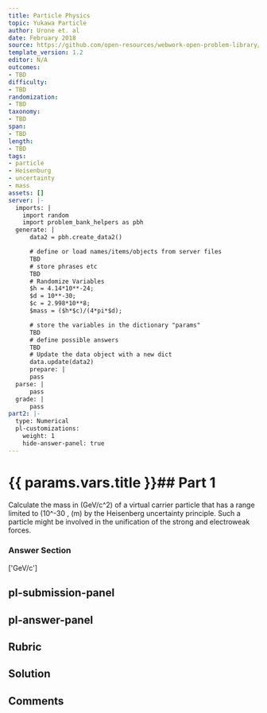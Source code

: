 ```yaml
---
title: Particle Physics
topic: Yukawa Particle
author: Urone et. al
date: February 2018
source: https://github.com/open-resources/webwork-open-problem-library/tree/master/Contrib/BrockPhysics/College_Physics_Urone/33.Particle_Physics/33-01.Yukawa_Particle/NU_U17-33-01-002.pg
template_version: 1.2
editor: N/A
outcomes:
- TBD
difficulty:
- TBD
randomization:
- TBD
taxonomy:
- TBD
span:
- TBD
length:
- TBD
tags:
- particle
- Heisenburg
- uncertainty
- mass
assets: []
server: |-
  imports: |
    import random
    import problem_bank_helpers as pbh
  generate: |
      data2 = pbh.create_data2()

      # define or load names/items/objects from server files
      TBD
      # store phrases etc
      TBD
      # Randomize Variables
      $h = 4.14*10**-24;
      $d = 10**-30;
      $c = 2.998*10**8;
      $mass = ($h*$c)/(4*pi*$d);

      # store the variables in the dictionary "params"
      TBD
      # define possible answers
      TBD
      # Update the data object with a new dict
      data.update(data2)
      prepare: |
      pass
  parse: |
      pass
  grade: |
      pass
part2: |-
  type: Numerical
  pl-customizations:
    weight: 1
    hide-answer-panel: true
---
```


# {{ params.vars.title }}## Part 1 
Calculate the mass in (GeV/c^2) of a virtual carrier particle that has a range limited to (10^-30 , (m) by the Heisenberg uncertainty principle. Such a particle might be involved in the unification of the strong and electroweak forces. 


### Answer Section 
['GeV/c']

## pl-submission-panel 


## pl-answer-panel 


## Rubric 


## Solution 


## Comments 


